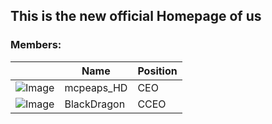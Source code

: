 ## This is the new official  Homepage of us

### Members:

|  | Name       | Position |
| - | ---------- | -------- |
| ![Image](https://comboompunktsucht.github.io/OSZIMT-repo-ITA12_aps/Logo-mahd.JPG) | mcpeaps_HD | CEO |
| ![Image](https://comboompunktsucht.github.io/OSZIMT-repo-ITA12_aps/Logo-BD.PNG) | BlackDragon | CCEO |
